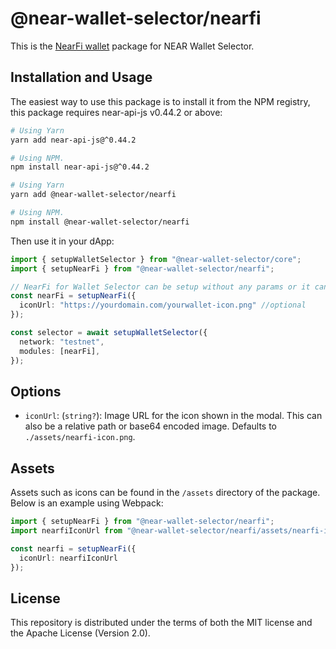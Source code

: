 # @near-wallet-selector/nearfi

This is the [NearFi wallet](https://nearfi.finance) package for NEAR Wallet Selector.

## Installation and Usage

The easiest way to use this package is to install it from the NPM registry, this package requires near-api-js v0.44.2 or above:

```bash
# Using Yarn
yarn add near-api-js@^0.44.2

# Using NPM.
npm install near-api-js@^0.44.2
```
```bash
# Using Yarn
yarn add @near-wallet-selector/nearfi

# Using NPM.
npm install @near-wallet-selector/nearfi
```

Then use it in your dApp:

```ts
import { setupWalletSelector } from "@near-wallet-selector/core";
import { setupNearFi } from "@near-wallet-selector/nearfi";

// NearFi for Wallet Selector can be setup without any params or it can take one optional param.
const nearFi = setupNearFi({
  iconUrl: "https://yourdomain.com/yourwallet-icon.png" //optional
});

const selector = await setupWalletSelector({
  network: "testnet",
  modules: [nearFi],
});
```

## Options

- `iconUrl`: (`string?`): Image URL for the icon shown in the modal. This can also be a relative path or base64 encoded image. Defaults to `./assets/nearfi-icon.png`.

## Assets

Assets such as icons can be found in the `/assets` directory of the package. Below is an example using Webpack:

```ts
import { setupNearFi } from "@near-wallet-selector/nearfi";
import nearfiIconUrl from "@near-wallet-selector/nearfi/assets/nearfi-icon.png";

const nearfi = setupNearFi({
  iconUrl: nearfiIconUrl
});
```

## License

This repository is distributed under the terms of both the MIT license and the Apache License (Version 2.0).
